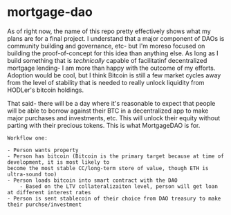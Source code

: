 # mortgage-dao

As of right now, the name of this repo pretty effectively shows what my plans are for a final project.
I understand that a major component of DAOs is community building and governance, etc- but I'm moreso focused
on building the proof-of-concept for this idea than anything else. As long as I build something that is 
*technically* capable of facilitatinf decentralized mortgage lending- I am more than happy with the outcome
of my efforts. Adoption would be cool, but I think Bitcoin is still a few market cycles away from the level
of stability that is needed to really unlock liquidity from HODLer's bitcoin holdings. 

That said- there will 
be a day where it's reasonable to expect that people will be able to borrow against their BTC in a decentralized
app to make major purchases and investments, etc. This will unlock their equity without parting with their 
precious tokens. This is what MortgageDAO is for.


    Workflow one:

    - Person wants property
    - Person has bitcoin (Bitcoin is the primary target because at time of development, it is most likely to 
    become the most stable CC/long-term store of value, though ETH is ultra-sound too)
    - Person loads bitcoin into smart contract with the DAO
        - Based on the LTV collateralizaiton level, person will get loan at different interest rates
    - Person is sent stablecoin of their choice from DAO treasury to make their purchse/investment

